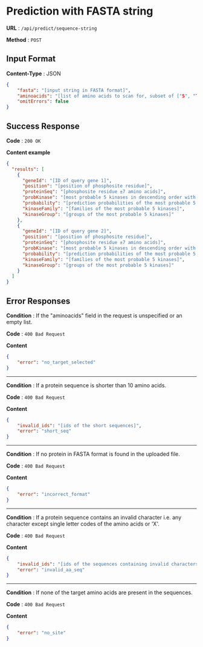 # Prediction with FASTA string

**URL** : `/api/predict/sequence-string`

**Method** : `POST`


## Input Format
**Content-Type** : JSON
```json
{
    "fasta": "[input string in FASTA format]",
    "aminoacids": "[list of amino acids to scan for, subset of ["S", "T", "Y", "H"]]",
    "omitErrors": false
}
```
## Success Response

**Code** : `200 OK`

**Content example**

```json
{
  "results": [
    {
      "geneId": "[ID of query gene 1]",
      "position": "[position of phosphosite residue]",
      "proteinSeq": "[phosphosite residue ±7 amino acids]",
      "probKinase": "[most probable 5 kinases in descending order with respect to their probabilities]",
      "probability": "[prediction probabilities of the most probable 5 kinases]",
      "kinaseFamily": "[families of the most probable 5 kinases]",
      "kinaseGroup": "[groups of the most probable 5 kinases]"
    },
    {
      "geneId": "[ID of query gene 2]",
      "position": "[position of phosphosite residue]",
      "proteinSeq": "[phosphosite residue ±7 amino acids]",
      "probKinase": "[most probable 5 kinases in descending order with respect to their probabilities]",
      "probability": "[prediction probabilities of the most probable 5 kinases]",
      "kinaseFamily": "[families of the most probable 5 kinases]",
      "kinaseGroup": "[groups of the most probable 5 kinases]"
    }
  ]
}
```

## Error Responses
**Condition** : If the "aminoacids" field in the request is unspecified or an empty list.

**Code** : `400 Bad Request`

**Content**
```json
{
    "error": "no_target_selected"
}
```
---
**Condition** : If a protein sequence is shorter than 10 amino acids.

**Code** : `400 Bad Request`

**Content**
```json
{
    "invalid_ids": "[ids of the short sequences]",
    "error": "short_seq"
}
```
---
**Condition** : If no protein in FASTA format is found in the uploaded file.

**Code** : `400 Bad Request`

**Content**
```json
{
    "error": "incorrect_format"
}
```
---
**Condition** : If a protein sequence contains an invalid character i.e. any character except single letter codes of the amino acids or 'X'.

**Code** : `400 Bad Request`

**Content**
```json
{
    "invalid_ids": "[ids of the sequences containing invalid characters]",
    "error": "invalid_aa_seq"
}
```
---
**Condition** : If none of the target amino acids are present in the sequences.

**Code** : `400 Bad Request`

**Content**
```json
{
    "error": "no_site"
}
```